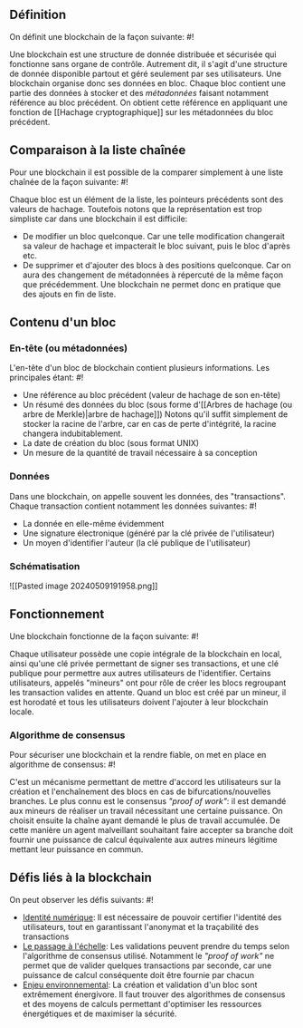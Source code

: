 ## Définition
On définit une blockchain de la façon suivante: #!

Une blockchain est une structure de donnée distribuée et sécurisée qui fonctionne sans organe de contrôle. Autrement dit, il s'agit d'une structure de donnée disponible partout et géré seulement par ses utilisateurs.
Une blockchain organise donc ses données en bloc. Chaque bloc contient une partie des données à stocker et des *métadonnées* faisant notamment référence au bloc précédent. On obtient cette référence en appliquant une fonction de [[Hachage cryptographique]] sur les métadonnées du bloc précédent.
<!--ID: 1715276081962-->


## Comparaison à la liste chaînée
Pour une blockchain il est possible de la comparer simplement à une liste chaînée de la façon suivante: #!

Chaque bloc est un élément de la liste, les pointeurs précédents sont des valeurs de hachage. Toutefois notons que la représentation est trop simpliste car dans une blockchain il est difficile:
- De modifier un bloc quelconque. Car une telle modification changerait sa valeur de hachage et impacterait le bloc suivant, puis le bloc d'après etc.
- De supprimer et d'ajouter des blocs à des positions quelconque. Car on aura des changement de métadonnées à répercuté de la même façon que précédemment.
Une blockchain ne permet donc en pratique que des ajouts en fin de liste.
<!--ID: 1715276081967-->


## Contenu d'un bloc

### En-tête (ou métadonnées)
L'en-tête d'un bloc de blockchain contient plusieurs informations. Les principales étant: #!

- Une référence au bloc précédent (valeur de hachage de son en-tête)
- Un résumé des données du bloc (sous forme d'[[Arbres de hachage (ou arbre de Merkle)|arbre de hachage]])
	Notons qu'il suffit simplement de stocker la racine de l'arbre, car en cas de perte d'intégrité, la racine changera indubitablement.
- La date de création du bloc (sous format UNIX)
- Un mesure de la quantité de travail nécessaire à sa conception
<!--ID: 1715276081969-->


### Données
Dans une blockchain, on appelle souvent les données, des "transactions". Chaque transaction contient notamment les données suivantes: #!

- La donnée en elle-même évidemment
- Une signature électronique (généré par la clé privée de l'utilisateur)
- Un moyen d'identifier l'auteur (la clé publique de l'utilisateur)
<!--ID: 1715276081970-->


### Schématisation
![[Pasted image 20240509191958.png]]

## Fonctionnement
Une blockchain fonctionne de la façon suivante: #!

Chaque utilisateur possède une copie intégrale de la blockchain en local, ainsi qu'une clé privée permettant de signer ses transactions, et une clé publique pour permettre aux autres utilisateurs de l'identifier. Certains utilisateurs, appelés "mineurs" ont pour rôle de créer les blocs regroupant les transaction valides en attente.
Quand un bloc est créé par un mineur, il est horodaté et tous les utilisateurs doivent l'ajouter à leur blockchain locale.
<!--ID: 1715276081972-->


### Algorithme de consensus
Pour sécuriser une blockchain et la  rendre fiable, on met en place en algorithme de consensus: #!

C'est un mécanisme permettant de mettre d'accord les utilisateurs sur la création et l'enchaînement des blocs en cas de bifurcations/nouvelles branches.
Le plus connu est le consensus *"proof of work"*: il est demandé aux mineurs de réaliser un travail nécessitant une certaine puissance. On choisit ensuite la chaîne ayant demandé le plus de travail accumulée. De cette manière un agent malveillant souhaitant faire accepter sa branche doit fournir une puissance de calcul équivalente aux autres mineurs légitime mettant leur puissance en commun.
<!--ID: 1715276081974-->


## Défis liés à la blockchain
On peut observer les défis suivants: #!

- <u>Identité numérique</u>: Il est nécessaire de pouvoir certifier l'identité des utilisateurs, tout en garantissant l'anonymat et la traçabilité des transactions
- <u>Le passage à l'échelle</u>: Les validations peuvent prendre du temps selon l'algorithme de consensus utilisé. Notamment le *"proof of work"* ne permet que de valider quelques transactions par seconde, car une puissance de calcul conséquente doit être fournie par chacun
- <u>Enjeu environnemental</u>: La création et validation d'un bloc sont extrêmement énergivore. Il faut trouver des algorithmes de consensus et des moyens de calculs permettant d'optimiser les ressources énergétiques et de maximiser la sécurité.
<!--ID: 1715276081976-->
